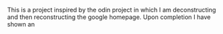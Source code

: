 This is a project inspired by the odin project in which I am deconstructing and then reconstructing the google homepage.
Upon completion I have shown an 